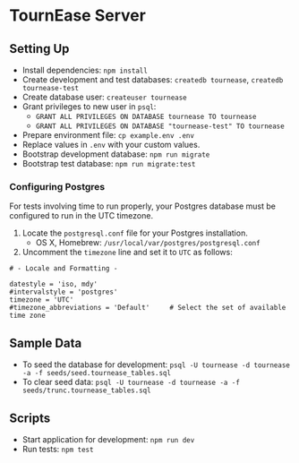# TournEase Server

## Setting Up

- Install dependencies: `npm install`
- Create development and test databases: `createdb tournease`, `createdb tournease-test`
- Create database user: `createuser tournease`
- Grant privileges to new user in `psql`:
  - `GRANT ALL PRIVILEGES ON DATABASE tournease TO tournease`
  - `GRANT ALL PRIVILEGES ON DATABASE "tournease-test" TO tournease`
- Prepare environment file: `cp example.env .env`
- Replace values in `.env` with your custom values.
- Bootstrap development database: `npm run migrate`
- Bootstrap test database: `npm run migrate:test`

### Configuring Postgres

For tests involving time to run properly, your Postgres database must be configured to run in the UTC timezone.

1. Locate the `postgresql.conf` file for your Postgres installation.
   - OS X, Homebrew: `/usr/local/var/postgres/postgresql.conf`
2. Uncomment the `timezone` line and set it to `UTC` as follows:

```
# - Locale and Formatting -

datestyle = 'iso, mdy'
#intervalstyle = 'postgres'
timezone = 'UTC'
#timezone_abbreviations = 'Default'     # Select the set of available time zone
```

## Sample Data

- To seed the database for development: `psql -U tournease -d tournease -a -f seeds/seed.tournease_tables.sql`
- To clear seed data: `psql -U tournease -d tournease -a -f seeds/trunc.tournease_tables.sql`

## Scripts

- Start application for development: `npm run dev`
- Run tests: `npm test`
